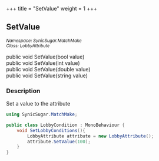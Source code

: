 +++
title = "SetValue"
weight = 1
+++
## SetValue
<small>*Namespace: SynicSugar.MatchMake* <br>
*Class: LobbyAttribute* </small>

public void SetValue(bool value)<br>
public void SetValue(int value)<br>
public void SetValue(double value)<br>
public void SetValue(string value)


### Description
Set a value to the attribute


```cs
using SynicSugar.MatchMake;

public class LobbyCondition : MonoBehaviour {
    void SetLobbyConditions(){
        LobbyAttribute attribute = new LobbyAttribute();
        attribute.SetValue(100);
    }
}
```
